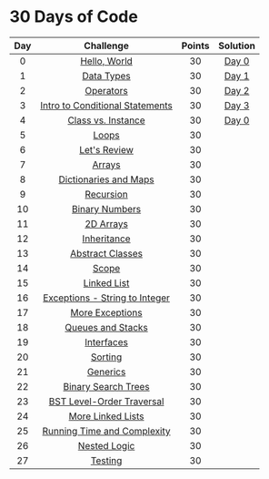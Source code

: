 # 30 Days of Code

| Day |                                                Challenge                                                | Points |                                                                                   Solution                                                                                  |
|:---:|:-------------------------------------------------------------------------------------------------------:|:------:|:---------------------------------------------------------------------------------------------------------------------------------------------------------------------------:|
|  0  | [Hello, World](https://www.hackerrank.com/challenges/30-hello-world)                                    |   30   | [Day 0](https://github.com/doganaktarr/My-HackerRank-Solutions/blob/master/30%20Days%20Of%20Code/Day%2000%20-%20Hello%2C%20World/Day%200.py)                                |
|  1  | [Data Types](https://www.hackerrank.com/challenges/30-data-types)                                       |   30   | [Day 1](https://github.com/doganaktarr/My-HackerRank-Solutions/blob/master/30%20Days%20Of%20Code/Day%2001%20-%20Data%20Types/Day%201.py)                                    |
|  2  | [Operators](https://www.hackerrank.com/challenges/30-operators)                                         |   30   | [Day 2](https://github.com/doganaktarr/My-HackerRank-Solutions/blob/master/30%20Days%20Of%20Code/Day%2002%20-%20Operators/Day%202.py)                                       |
|  3  | [Intro to Conditional Statements](https://www.hackerrank.com/challenges/30-conditional-statements)      |   30   | [Day 3](https://github.com/doganaktarr/My-HackerRank-Solutions/blob/master/30%20Days%20Of%20Code/Day%2003%20-%20Intro%20to%20Conditional%20Statements/Day%203.py)           |
|  4  | [Class vs. Instance](https://www.hackerrank.com/challenges/30-class-vs-instance)                        |   30   | [Day 0](https://github.com/doganaktarr/My-HackerRank-Solutions/blob/master/30%20Days%20Of%20Code/Day%2004%20-%20Class%20vs.%20Instance/Day%204.py)                          |
|  5  | [Loops](https://www.hackerrank.com/challenges/30-loops)                                                 |   30   |                                   |
|  6  | [Let's Review](https://www.hackerrank.com/challenges/30-review-loop)                                    |   30   |                       |
|  7  | [Arrays](https://www.hackerrank.com/challenges/30-arrays)                                               |   30   |                                |
|  8  | [Dictionaries and Maps](https://www.hackerrank.com/challenges/30-dictionaries-and-maps)                 |   30   |             |
|  9  | [Recursion](https://www.hackerrank.com/challenges/30-recursion)                                         |   30   |                              |
|  10 | [Binary Numbers](https://www.hackerrank.com/challenges/30-binary-numbers)                               |   30   |                       |
|  11 | [2D Arrays](https://www.hackerrank.com/challenges/30-2d-arrays)                                         |   30   |                             |
|  12 | [Inheritance](https://www.hackerrank.com/challenges/30-inheritance)                                     |   30   |                             |
|  13 | [Abstract Classes](https://www.hackerrank.com/challenges/30-abstract-classes)                           |   30   |                      |
|  14 | [Scope](https://www.hackerrank.com/challenges/30-scope)                                                 |   30   |                                   |
|  15 | [Linked List](https://www.hackerrank.com/challenges/30-linked-list)                                     |   30   |                           |
|  16 | [Exceptions - String to Integer](https://www.hackerrank.com/challenges/30-exceptions-string-to-integer) |   30   |  |
|  17 | [More Exceptions](https://www.hackerrank.com/challenges/30-more-exceptions)                             |   30   |                       |
|  18 | [Queues and Stacks](https://www.hackerrank.com/challenges/30-queues-stacks)                             |   30   |                   |
|  19 | [Interfaces](https://www.hackerrank.com/challenges/30-interfaces)                                       |   30   |                              |
|  20 | [Sorting](https://www.hackerrank.com/challenges/30-sorting)                                             |   30   |                                 |
|  21 | [Generics](https://www.hackerrank.com/challenges/30-generics)                                           |   30   |                                |
|  22 | [Binary Search Trees](https://www.hackerrank.com/challenges/30-binary-search-trees)                     |   30   |                 |
|  23 | [BST Level-Order Traversal](https://www.hackerrank.com/challenges/30-binary-trees)                      |   30   |           |
|  24 | [More Linked Lists](https://www.hackerrank.com/challenges/30-linked-list-deletion)                      |   30   |                   |
|  25 | [Running Time and Complexity](https://www.hackerrank.com/challenges/30-running-time-and-complexity)     |   30   |       |
|  26 | [Nested Logic](https://www.hackerrank.com/challenges/30-nested-logic)                                   |   30   |                          |
|  27 | [Testing](https://www.hackerrank.com/challenges/30-testing)                                             |   30   |                                 |
